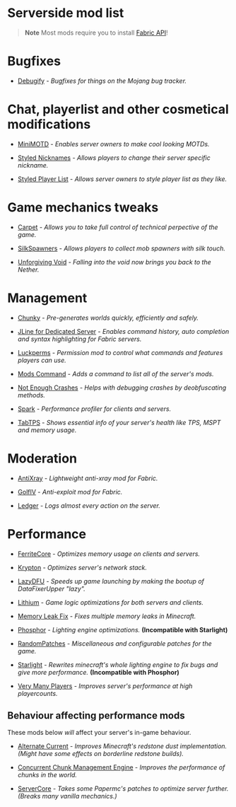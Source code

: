 # Serverside mod list

> **Note**
> Most mods require you to install [Fabric API](https://modrinth.com/mod/P7dR8mSH)!

# Bugfixes

- [Debugify](https://modrinth.com/mod/QwxR6Gcd) - *Bugfixes for things on the Mojang bug tracker.*

# Chat, playerlist and other cosmetical modifications

- [MiniMOTD](https://modrinth.com/mod/16vhQOQN) - *Enables server owners to make cool looking MOTDs.*

- [Styled Nicknames](https://modrinth.com/mod/DOk6Gcdi) - *Allows players to change their server specific nickname.*

- [Styled Player List](https://modrinth.com/mod/DQIfKUHf) - *Allows server owners to style player list as they like.*

# Game mechanics tweaks 

- [Carpet](https://github.com/gnembon/fabric-carpet) - *Allows you to take full control of technical perpective of the game.*

- [SilkSpawners](https://modrinth.com/mod/yD9G9SN0) - *Allows players to collect mob spawners with silk touch.*

- [Unforgiving Void](https://modrinth.com/mod/LYliJ0jT) - *Falling into the void now brings you back to the Nether.*

# Management

- [Chunky](https://modrinth.com/mod/fALzjamp) - *Pre-generates worlds quickly, efficiently and safely.*

- [JLine for Dedicated Server](https://www.curseforge.com/minecraft/mc-mods/jline-for-minecraft-dedicated-server) - *Enables command history, auto completion and syntax highlighting for Fabric servers.*

- [Luckperms](https://modrinth.com/mod/Vebnzrzj) - *Permission mod to control what commands and features players can use.*

- [Mods Command](https://modrinth.com/mod/PExmWQV8) - *Adds a command to list all of the server's mods.*

- [Not Enough Crashes](https://modrinth.com/mod/yM94ont6) - *Helps with debugging crashes by deobfuscating methods.*

- [Spark](https://modrinth.com/mod/l6YH9Als) - *Performance profiler for clients and servers.*

- [TabTPS](https://modrinth.com/mod/cUhi3iB2) - *Shows essential info of your server's health like TPS, MSPT and memory usage.*

# Moderation

- [AntiXray](https://modrinth.com/mod/sml2FMaA) - *Lightweight anti-xray mod for Fabric.*

- [GolfIV](https://modrinth.com/mod/PfKYAJGk) - *Anti-exploit mod for Fabric.*

- [Ledger](https://modrinth.com/mod/LVN9ygNV) - *Logs almost every action on the server.*

# Performance

- [FerriteCore](https://modrinth.com/mod/uXXizFIs) - *Optimizes memory usage on clients and servers.*

- [Krypton](https://modrinth.com/mod/fQEb0iXm) - *Optimizes server's network stack.*

- [LazyDFU](https://modrinth.com/mod/hvFnDODi) - *Speeds up game launching by making the bootup of DataFixerUpper "lazy".*

- [Lithium](https://modrinth.com/mod/gvQqBUqZ) - *Game logic optimizations for both servers and clients.*

- [Memory Leak Fix](https://modrinth.com/mod/NRjRiSSD) - *Fixes multiple memory leaks in Minecraft.*

- [Phosphor](https://modrinth.com/mod/hEOCdOgW) - *Lighting engine optimizations.* **(Incompatible with Starlight)**

- [RandomPatches](https://modrinth.com/mod/JmtW1Cr5) - *Miscellaneous and configurable patches for the game.*

- [Starlight](https://modrinth.com/mod/H8CaAYZC) - *Rewrites minecraft's whole lighting engine to fix bugs and give more performance.* **(Incompatible with Phosphor)**

- [Very Many Players](https://modrinth.com/mod/wnEe9KBa) - *Improves server's performance at high playercounts.*

## Behaviour affecting performance mods

These mods below *will* affect your server's in-game behaviour.

- [Alternate Current](https://modrinth.com/mod/alternate-current) - *Improves Minecraft's redstone dust implementation. (Might have some effects on borderline redstone builds).*

- [Concurrent Chunk Management Engine](https://modrinth.com/mod/VSNURh3q) - *Improves the performance of chunks in the world.*

- [ServerCore](https://modrinth.com/mod/4WWQxlQP) - *Takes some Papermc's patches to optimize server further. (Breaks many vanilla mechanics.)*
